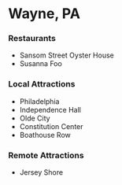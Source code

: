 # Wayne, PA

### Restaurants

- Sansom Street Oyster House
- Susanna Foo

### Local Attractions

- Philadelphia
-  Independence Hall
-  Olde City
-  Constitution Center
-  Boathouse Row

### Remote Attractions
- Jersey Shore
